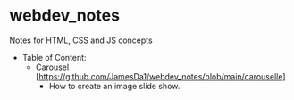 # webdev_notes

Notes for HTML, CSS and JS concepts
- Table of Content:
  - Carousel [https://github.com/JamesDa1/webdev_notes/blob/main/carouselle] 
    - How to create an image slide show.
